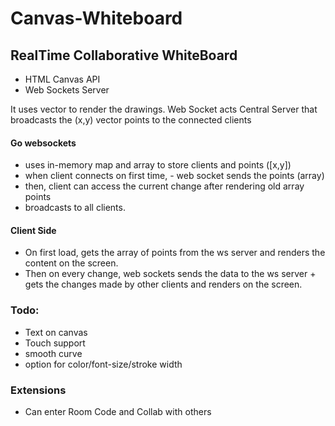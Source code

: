 # Canvas-Whiteboard

## RealTime Collaborative WhiteBoard

- HTML Canvas API
- Web Sockets Server

It uses vector to render the drawings.
Web Socket acts Central Server that broadcasts the (x,y) vector points to the connected clients

#### Go websockets 
  - uses in-memory map and array to store clients and points ([x,y])
  - when client connects on first time, 
         - web socket sends the points (array)
  - then, client can access the current change after rendering old array points
  - broadcasts to all clients.
  
#### Client Side
  - On first load, gets the array of points from the ws server and renders the content on the screen.
  - Then on every change, web sockets sends the data to the ws server + gets the changes made by other clients and renders on the screen.


### Todo:

- Text on canvas
- Touch support
- smooth curve 
- option for color/font-size/stroke width

### Extensions
- Can enter Room Code and Collab with others

